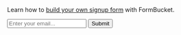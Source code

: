 <p>
  Learn how to <a href="/guides/collect-emails-for-newsletter-with-jquery-and-ajax/">build your own signup form</a> with FormBucket.
</p>

<div>
<form id="subscribe"
      method="post"
      action="https://api-dev.formbucket.com/f/buk_antpmkYnKVDkSR6GhjrnW6A2">
  <input type="email"
         name="email"
         placeholder="Enter your email...">
  <button class="g-recaptcha" data-sitekey="6Lfl9kwUAAAAACYvtWvWx-Yux13ptKtBhSMDsx_P" data-callback='onSubmit'>Submit</button>

  <!-- <input type="submit" value="Get the Newsletter" /> -->
  <!-- <div class="g-recaptcha"
    data-sitekey="6Lfl9kwUAAAAACYvtWvWx-Yux13ptKtBhSMDsx_P"
    data-callback="onSubmit"
    data-size="invisible">
  </div> -->
</form>
<script>
function onSubmit(token) {
  $('#subscribe').submit();
}
$(function() {
  $('#subscribe').submit(function(event) {
    event.preventDefault();

    var subscribeForm = $(this);
    var subscribeButton = $('input[type=submit]', subscribeForm);

    if ($("input[name='email']").val() === '') {
      alert('Please enter an email address');
      return;
    }

    $.ajax({
      url: subscribeForm.prop('action'),
      type: 'POST',
      crossDomain: true,
      headers: {
        accept: 'application/javascript'
      },
      data: $('#subscribe').serialize(),
      beforeSend: function() {
        subscribeButton.prop('disabled', 'disabled');
      }
    })
      .done(function(response) {
        // You will do something WAY BETTER than alert
        // because you are an awesome designer.
        alert('Thanks for subscribing!');
      })
      .fail(function(response) {
        alert('Dang, something went wrong!');
        subscribeButton.prop('disabled', false);
      });

});
});
</script>
